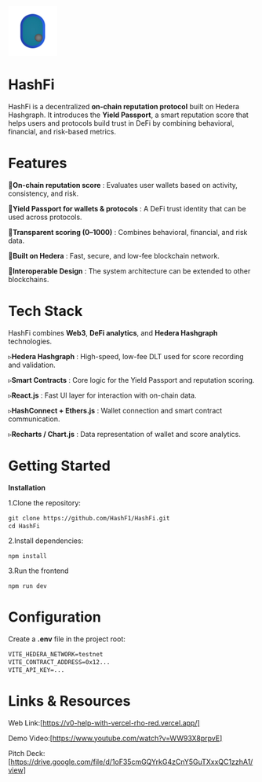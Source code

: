 <img src="logo_n_bg.png" alt="HashFI Logo" width="100" class="center"/>

# HashFi 
HashFi is a decentralized **on-chain reputation protocol** built on Hedera Hashgraph. It introduces the **Yield Passport**, a smart reputation score that helps users and protocols build trust in DeFi by combining behavioral, financial, and risk-based metrics.
# Features
🔹**On-chain reputation score** : Evaluates user wallets based on activity, consistency, and risk.

🔹**Yield Passport for wallets & protocols** : A DeFi trust identity that can be used across protocols.

🔹**Transparent scoring (0–1000)** : Combines behavioral, financial, and risk data.

🔹**Built on Hedera** : Fast, secure, and low-fee blockchain network.

🔹**Interoperable Design** : The system architecture can be extended to other blockchains.


# Tech Stack
HashFi combines **Web3**, **DeFi analytics**, and **Hedera Hashgraph** technologies.

▹**Hedera Hashgraph** : High-speed, low-fee DLT used for score recording and validation.

▹**Smart Contracts** : Core logic for the Yield Passport and reputation scoring. 

▹**React.js** : Fast UI layer for interaction with on-chain data.

▹**HashConnect + Ethers.js** : Wallet connection and smart contract communication.

▹**Recharts / Chart.js** : Data representation of wallet and score analytics.

# Getting Started 

**Installation**

  1.Clone the repository:
    
    git clone https://github.com/HashF1/HashFi.git
    cd HashFi
    
  2.Install dependencies:
  
    npm install
    
  3.Run the frontend
  
    npm run dev
    
# Configuration

Create a **.env** file in the project root:

    VITE_HEDERA_NETWORK=testnet
    VITE_CONTRACT_ADDRESS=0x12...
    VITE_API_KEY=...




# Links & Resources
Web Link:[https://v0-help-with-vercel-rho-red.vercel.app/]

Demo Video:[https://www.youtube.com/watch?v=WW93X8prpvE]

Pitch Deck:[https://drive.google.com/file/d/1oF35cmGQYrkG4zCnY5GuTXxxQC1zzhA1/view]
